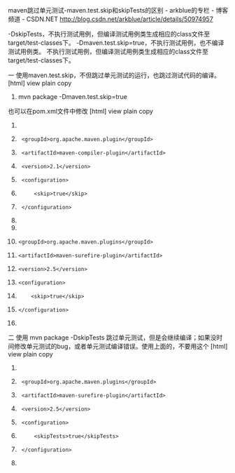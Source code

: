 





maven跳过单元测试-maven.test.skip和skipTests的区别 - arkblue的专栏 - 博客频道 - CSDN.NET
 http://blog.csdn.net/arkblue/article/details/50974957


-DskipTests，不执行测试用例，但编译测试用例类生成相应的class文件至target/test-classes下。
-Dmaven.test.skip=true，不执行测试用例，也不编译测试用例类。
不执行测试用例，但编译测试用例类生成相应的class文件至target/test-classes下。


一 使用maven.test.skip，不但跳过单元测试的运行，也跳过测试代码的编译。
[html] view plain copy
   
1.	mvn package -Dmaven.test.skip=true    

也可以在pom.xml文件中修改
[html] view plain copy
   
1.	<plugin>    
2.	    <groupId>org.apache.maven.plugin</groupId>    
3.	    <artifactId>maven-compiler-plugin</artifactId>    
4.	    <version>2.1</version>    
5.	    <configuration>    
6.	        <skip>true</skip>    
7.	    </configuration>    
8.	</plugin>    
9.	<plugin>    
10.	    <groupId>org.apache.maven.plugins</groupId>    
11.	    <artifactId>maven-surefire-plugin</artifactId>    
12.	    <version>2.5</version>    
13.	    <configuration>    
14.	        <skip>true</skip>    
15.	    </configuration>    
16.	</plugin>   


二 使用 mvn package -DskipTests 跳过单元测试，但是会继续编译；如果没时间修改单元测试的bug，或者单元测试编译错误。使用上面的，不要用这个
[html] view plain copy
   
1.	<plugin>    
2.	    <groupId>org.apache.maven.plugins</groupId>    
3.	    <artifactId>maven-surefire-plugin</artifactId>    
4.	    <version>2.5</version>    
5.	    <configuration>    
6.	        <skipTests>true</skipTests>    
7.	    </configuration>    
8.	</plugin>   
 


